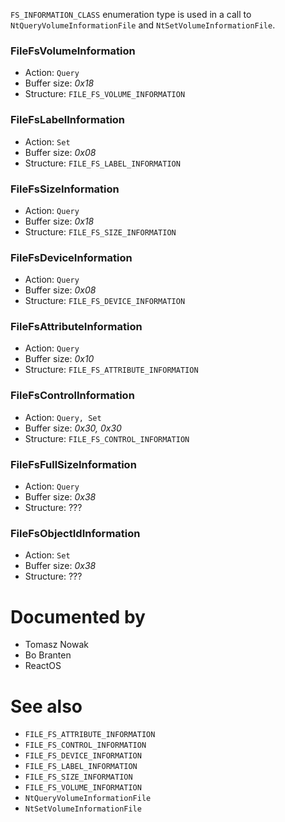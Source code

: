 `FS_INFORMATION_CLASS` enumeration type is used in a call to `NtQueryVolumeInformationFile` and `NtSetVolumeInformationFile`.

### FileFsVolumeInformation

* Action: `Query`
* Buffer size: *0x18*
* Structure: `FILE_FS_VOLUME_INFORMATION`

### FileFsLabelInformation

* Action: `Set`
* Buffer size: *0x08*
* Structure: `FILE_FS_LABEL_INFORMATION`

### FileFsSizeInformation

* Action: `Query`
* Buffer size: *0x18*
* Structure: `FILE_FS_SIZE_INFORMATION`

### FileFsDeviceInformation

* Action: `Query`
* Buffer size: *0x08*
* Structure: `FILE_FS_DEVICE_INFORMATION`

### FileFsAttributeInformation

* Action: `Query`
* Buffer size: *0x10*
* Structure: `FILE_FS_ATTRIBUTE_INFORMATION`

### FileFsControlInformation

* Action: `Query, Set`
* Buffer size: *0x30, 0x30*
* Structure: `FILE_FS_CONTROL_INFORMATION`

### FileFsFullSizeInformation

* Action: `Query`
* Buffer size: *0x38*
* Structure: ???

### FileFsObjectIdInformation

* Action: `Set`
* Buffer size: *0x38*
* Structure: ???

# Documented by

* Tomasz Nowak
* Bo Branten
* ReactOS

# See also

* `FILE_FS_ATTRIBUTE_INFORMATION`
* `FILE_FS_CONTROL_INFORMATION`
* `FILE_FS_DEVICE_INFORMATION`
* `FILE_FS_LABEL_INFORMATION`
* `FILE_FS_SIZE_INFORMATION`
* `FILE_FS_VOLUME_INFORMATION`
* `NtQueryVolumeInformationFile`
* `NtSetVolumeInformationFile`
